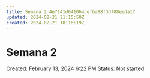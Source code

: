 ```yaml
---
title: Semana 2 4e7141d041064cefba88f3df88eeda17
updated: 2024-02-21 21:15:50Z
created: 2024-02-21 18:16:19Z
---
```


# Semana 2

Created: February 13, 2024 6:22 PM
Status: Not started